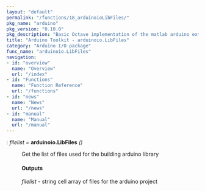 ```yaml
---
layout: "default"
permalink: "/functions/18_arduinoioLibFiles/"
pkg_name: "arduino"
pkg_version: "0.10.0"
pkg_description: "Basic Octave implementation of the matlab arduino extension,  allowing communication to a programmed arduino board to control its  hardware."
title: "Arduino Toolkit - arduinoio.LibFiles"
category: "Arduino I/O package"
func_name: "arduinoio.LibFiles"
navigation:
- id: "overview"
  name: "Overview"
  url: "/index"
- id: "Functions"
  name: "Function Reference"
  url: "/functions"
- id: "news"
  name: "News"
  url: "/news"
- id: "manual"
  name: "Manual"
  url: "/manual"
---
```

<dl class="def">
<dt id="index-arduinoio_002eLibFiles"><span class="category">: </span><span><em><var>filelist</var> =</em> <strong>arduinoio.LibFiles</strong> <em>()</em><a href='#index-arduinoio_002eLibFiles' class='copiable-anchor'></a></span></dt>
<dd><p>Get the list of files used for the building arduino library
 </p><span id="Outputs"></span><h4 class="subsubheading">Outputs</h4>
<p><var>filelist</var> - string cell array of files for the arduino project
 </p></dd></dl>